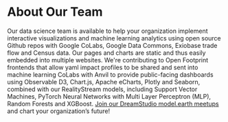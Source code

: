 # About Our Team

Our data science team is available to help your organization implement interactive visualizations and machine learning analytics using open source Github repos with Google CoLabs, Google Data Commons, Exiobase trade flow and Census data. Our pages and charts are static and thus easily embedded into multiple websites. We're contributing to Open Footprint frontends that allow yaml impact profiles to be shared and sent into machine learning CoLabs with Anvil to provide public-facing dashboards using Observable D3, Chart.js, Apache eCharts, Plotly and Seaborn, combined with our RealityStream models, including Support Vector Machines<!-- (SVM)-->, PyTorch Neural Networks with Multi Layer Perceptron (MLP), Random Forests and XGBoost. [Join our DreamStudio model.earth meetups](https://model.earth/io/coders) and chart your organization’s&nbsp;future!


<!--
# What we do

Interactive Visualizations  
Machine Learning for Organizations  
Data Analytics for Team Goals  
Generative AI Images and Video  
Pipelines for Open Web UI  
[To be determined - by you!]


Learn about our Pipelines for Open Web UI locations and teams

# Our tools

RealityStream (ML Visualization)  
ModelEarth (Location Analysis)  
OpenFootprint (Open Data Panels)   
MemberSense (Team Guided AI)  

[Each of the above filmstrip items will send content into the screen-wide hero player.]

Upcoming: Integrate settings from GitHub accounts to set your goals. We'll storage resulting image, video and data visualization parameters within your storyboards. storyblok.com

Our team is integrating the Discord API with 3 AI datascapes:
Stable Artisan, OpenWebUI, Earthscape NextJS.

-->
